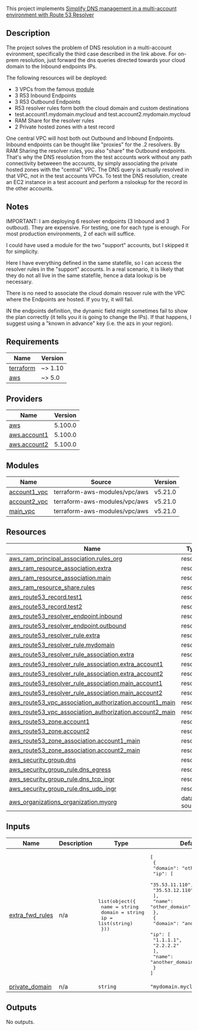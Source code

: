 This project implements [Simplify DNS management in a multi-account environment with Route 53 Resolver](https://aws.amazon.com/blogs/security/simplify-dns-management-in-a-multiaccount-environment-with-route-53-resolver/)

## Description

The project solves the problem of DNS resolution in a multi-account evironment, specifically the third case described in the link above. For on-prem resolution, just forward the dns queries directed towards your cloud domain to the Inbound endpoints IPs.

The following resources will be deployed:
* 3 VPCs from the famous [module](https://github.com/terraform-aws-modules/terraform-aws-vpc)
* 3 R53 Inbound Endpoints
* 3 R53 Outbound Endpoints
* R53 resolver rules form both the cloud domain and custom destinations
* test.account1.mydomain.mycloud and test.account2.mydomain.mycloud
* RAM Share for the resolver rules
* 2 Private hosted zones with a test record

One central VPC will host both out Outbound and Inbound Endpoints.
Inbound endpoints can be thought like "proxies" for the .2 resolvers.
By RAM Sharing the resolver rules, you also "share" the Outbound endpoints. That's why the DNS resolution from the test accounts work without any path
connectivity betweeen the accounts, by simply associating the private hosted zones with the "central" VPC. The DNS query is actually resolved in that VPC, not in the test accounts VPCs.
To test the DNS resolution, create an EC2 instance in a test account and perform a nslookup for the record in the other accounts.

## Notes

IMPORTANT: I am deploying 6 resolver endpoints (3 Inbound and 3 outboud). They are expensive. For testing, one for each type is enough. For most production environments, 2 of each will suffice.

I could have used a module for the two "support" accounts, but I skipped it for simplicity.

Here I have everything defined in the same statefile, so I can access the resolver rules in the "support" accounts. In a real scenario, it is likely that they do not all live in the same statefile, hence a data lookup is be necessary.

There is no need to associate the cloud domain resover rule with the VPC where the Endpoints are hosted. If you try, it will fail.

IN the endpoints definition, the dynamic field might sometimes fail to show the plan correctly (it tells you it is going to change the IPs). If that happens, I suggest using a "known in advance" key (i.e. the azs in your region).

<!-- BEGIN_TF_DOCS -->
## Requirements

| Name | Version |
|------|---------|
| <a name="requirement_terraform"></a> [terraform](#requirement\_terraform) | ~> 1.10 |
| <a name="requirement_aws"></a> [aws](#requirement\_aws) | ~> 5.0 |

## Providers

| Name | Version |
|------|---------|
| <a name="provider_aws"></a> [aws](#provider\_aws) | 5.100.0 |
| <a name="provider_aws.account1"></a> [aws.account1](#provider\_aws.account1) | 5.100.0 |
| <a name="provider_aws.account2"></a> [aws.account2](#provider\_aws.account2) | 5.100.0 |

## Modules

| Name | Source | Version |
|------|--------|---------|
| <a name="module_account1_vpc"></a> [account1\_vpc](#module\_account1\_vpc) | terraform-aws-modules/vpc/aws | v5.21.0 |
| <a name="module_account2_vpc"></a> [account2\_vpc](#module\_account2\_vpc) | terraform-aws-modules/vpc/aws | v5.21.0 |
| <a name="module_main_vpc"></a> [main\_vpc](#module\_main\_vpc) | terraform-aws-modules/vpc/aws | v5.21.0 |

## Resources

| Name | Type |
|------|------|
| [aws_ram_principal_association.rules_org](https://registry.terraform.io/providers/hashicorp/aws/latest/docs/resources/ram_principal_association) | resource |
| [aws_ram_resource_association.extra](https://registry.terraform.io/providers/hashicorp/aws/latest/docs/resources/ram_resource_association) | resource |
| [aws_ram_resource_association.main](https://registry.terraform.io/providers/hashicorp/aws/latest/docs/resources/ram_resource_association) | resource |
| [aws_ram_resource_share.rules](https://registry.terraform.io/providers/hashicorp/aws/latest/docs/resources/ram_resource_share) | resource |
| [aws_route53_record.test1](https://registry.terraform.io/providers/hashicorp/aws/latest/docs/resources/route53_record) | resource |
| [aws_route53_record.test2](https://registry.terraform.io/providers/hashicorp/aws/latest/docs/resources/route53_record) | resource |
| [aws_route53_resolver_endpoint.inbound](https://registry.terraform.io/providers/hashicorp/aws/latest/docs/resources/route53_resolver_endpoint) | resource |
| [aws_route53_resolver_endpoint.outbound](https://registry.terraform.io/providers/hashicorp/aws/latest/docs/resources/route53_resolver_endpoint) | resource |
| [aws_route53_resolver_rule.extra](https://registry.terraform.io/providers/hashicorp/aws/latest/docs/resources/route53_resolver_rule) | resource |
| [aws_route53_resolver_rule.mydomain](https://registry.terraform.io/providers/hashicorp/aws/latest/docs/resources/route53_resolver_rule) | resource |
| [aws_route53_resolver_rule_association.extra](https://registry.terraform.io/providers/hashicorp/aws/latest/docs/resources/route53_resolver_rule_association) | resource |
| [aws_route53_resolver_rule_association.extra_account1](https://registry.terraform.io/providers/hashicorp/aws/latest/docs/resources/route53_resolver_rule_association) | resource |
| [aws_route53_resolver_rule_association.extra_account2](https://registry.terraform.io/providers/hashicorp/aws/latest/docs/resources/route53_resolver_rule_association) | resource |
| [aws_route53_resolver_rule_association.main_account1](https://registry.terraform.io/providers/hashicorp/aws/latest/docs/resources/route53_resolver_rule_association) | resource |
| [aws_route53_resolver_rule_association.main_account2](https://registry.terraform.io/providers/hashicorp/aws/latest/docs/resources/route53_resolver_rule_association) | resource |
| [aws_route53_vpc_association_authorization.account1_main](https://registry.terraform.io/providers/hashicorp/aws/latest/docs/resources/route53_vpc_association_authorization) | resource |
| [aws_route53_vpc_association_authorization.account2_main](https://registry.terraform.io/providers/hashicorp/aws/latest/docs/resources/route53_vpc_association_authorization) | resource |
| [aws_route53_zone.account1](https://registry.terraform.io/providers/hashicorp/aws/latest/docs/resources/route53_zone) | resource |
| [aws_route53_zone.account2](https://registry.terraform.io/providers/hashicorp/aws/latest/docs/resources/route53_zone) | resource |
| [aws_route53_zone_association.account1_main](https://registry.terraform.io/providers/hashicorp/aws/latest/docs/resources/route53_zone_association) | resource |
| [aws_route53_zone_association.account2_main](https://registry.terraform.io/providers/hashicorp/aws/latest/docs/resources/route53_zone_association) | resource |
| [aws_security_group.dns](https://registry.terraform.io/providers/hashicorp/aws/latest/docs/resources/security_group) | resource |
| [aws_security_group_rule.dns_egress](https://registry.terraform.io/providers/hashicorp/aws/latest/docs/resources/security_group_rule) | resource |
| [aws_security_group_rule.dns_tcp_ingr](https://registry.terraform.io/providers/hashicorp/aws/latest/docs/resources/security_group_rule) | resource |
| [aws_security_group_rule.dns_udp_ingr](https://registry.terraform.io/providers/hashicorp/aws/latest/docs/resources/security_group_rule) | resource |
| [aws_organizations_organization.myorg](https://registry.terraform.io/providers/hashicorp/aws/latest/docs/data-sources/organizations_organization) | data source |

## Inputs

| Name | Description | Type | Default | Required |
|------|-------------|------|---------|:--------:|
| <a name="input_extra_fwd_rules"></a> [extra\_fwd\_rules](#input\_extra\_fwd\_rules) | n/a | <pre>list(object({<br/>    name   = string<br/>    domain = string<br/>    ip     = list(string)<br/>  }))</pre> | <pre>[<br/>  {<br/>    "domain": "other.domain",<br/>    "ip": [<br/>      "35.53.11.110",<br/>      "35.53.12.110"<br/>    ],<br/>    "name": "other_domain"<br/>  },<br/>  {<br/>    "domain": "another.domain",<br/>    "ip": [<br/>      "1.1.1.1",<br/>      "2.2.2.2"<br/>    ],<br/>    "name": "another_domain"<br/>  }<br/>]</pre> | no |
| <a name="input_private_domain"></a> [private\_domain](#input\_private\_domain) | n/a | `string` | `"mydomain.mycloud"` | no |

## Outputs

No outputs.
<!-- END_TF_DOCS -->
